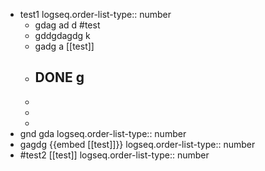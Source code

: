 - test1
  logseq.order-list-type:: number
	- gdag ad d #test
	- gddgdagdg k
	- gadg a [[test]]
	- ## DONE g
	-
	-
	-
- gnd gda
  logseq.order-list-type:: number
- gagdg {{embed [[test]]}}
  logseq.order-list-type:: number
- #test2 [[test]]
  logseq.order-list-type:: number
